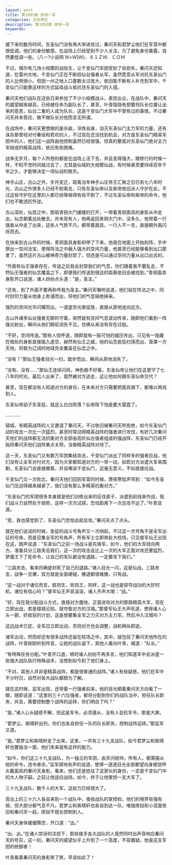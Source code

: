 ```yaml
---
layout: post
title: 第1093章 统领一军
categories: 太古神王
description: 第1093章 统领一军
keywords:
---
```


接下来的数月时间，东圣仙门没有再大举进攻过，秦问天和君梦尘他们在军营中都很低调，他们的身份敏感，在战场上已经受到不少人关注，为了避免身份暴露，自然要低调一些。（八一?小说网 Ｗ>Ｗ]Ｗ}．８１ＺＷ．ＣＯＭ

不过，偶尔有几场小规模的战役生，让千变仙门军团受到了些损失，秦问天还知道，在雷州大地，千变仙门正在不断招仙台强者从军，虽然愿意从军对抗东圣仙门的人比例很小，但因一州之地人口基数太过庞大，依旧能不断有人补充到军中，千变仙门只能靠这样的方式延续战斗抵抗住东圣仙门的入侵。

秦问天他们战队在这些日来参加了不少小规模战斗，表现出众，在战队中，秦问天的威望越来越高，已经被任命为副队长了，甚至，叶青隐隐有想要将队长位置让出来的意思，仙台二重的人成为队长，这是千变仙门大军中不曾有过的事情，不过秦问天并未答应，做不做队长对他而言无所谓。

在战场中，秦问天更想做的是杀敌，淬炼自身，消灭东圣仙门主力军的力量，还有诛杀那曾经对付秦瑶和若欢的人，不过现在还没找到机会，对方是东圣仙门精英军团中的人，他们这一战阵由他控制虽然已经很强，但真的要面对东圣仙门绝对主力军结成的精英战阵，依旧有些困难。

战争无岁月，每个人所想的都是在战场上活下去，并且变得强大，跟修行的时候一样，不知不觉时间就过去了，尤其是仙域的大规模仙战，有时候甚至要持续百年千年之久，才能够决定一场仙战的胜负。

神手山庄，古山之外，岁月变迁，距离当年神手山庄帝王汇聚之日已有七八年时光，古山之外很多人已经不耐离去，只有东圣仙帝以及紫帝依旧派人守护在此，不过这些守护在这里的人都已经等候得有些不耐了，不过东圣仙帝和紫帝的命令，他们也不敢违抗忤逆。

古山深处，仙宫之中，那扇青铜大门缓缓的打开，一带着青铜面具的身影从中走出，仙念朝着远处散去，并未现有人，他再返回青铜大门中，没多久，他带着一行强者从中走了出来，这些人气势不凡，都带着面具，一行人不一言，直接朝外面闪烁而去。

在快来到古山外的时候，青铜面具身影却停了下来，他竟在地面上开始刻阵，手中祭出一空间法宝，使得阵法之中融入强大的空间力量，他甚至已经能够看到出口那里了，虽然这片古山被神奇力量封禁了，但还是可以通过空间力量从出口出去的。

“外面有仙王强者存在，传送之后我会封禁我们的气息，你们跟着我不要乱走，不然仙王强者的仙念覆盖之下，即便我们传送到很远的距离依旧会被找到。”青铜面具身影开口说道，诸人纷纷点头道：“是，圣主。”

“还有，到了外面不要再称呼我为圣主。”秦问天嘱咐说道，他们站在阵法之中，同时封印力量从他身上弥漫而出，将他们的气息隔绝掉来。

强烈的空间光华闪耀而出，一道虚空光束绽放，直接从原地连向远方。

古山外诸多仙台强者无聊的守着，突然就有空间气息波动传来，随即他们看到一阵强光射出，瞬间从他们眼前消失不见，仿佛从来没有存在过般。

“不好，空间传送。”那些人惊呼道，随即就有一股可怕的威压传出，只见有一隐藏在暗处的身影直接踏入虚空，赫然有仙王之威，他的仙念疯狂扫荡而出，笼罩一方天地，将极为辽阔的地域完全覆盖在仙念之中。

“没有？”那仙王强者目光一扫，踏步而出，瞬间从原地消失了。

“没有、没有……”那仙王连续闪烁，神色极不好看，东圣仙帝让他们在这里守了七八年的时光，最后人出来了，竟然被对方逃走，这让他如何跟东圣仙帝交代？

甚至，现在都没有人知道对方的身份，在未来对方只需要把面具摘下，都难以再找到人。

东圣仙帝幼子东圣廷，就这么白白陨落？仙帝陛下怕是要大雷霆了。

…………

辕城，有精英战阵的人又邀请了秦问天，不过依旧被秦问天所拒绝，如今东圣仙门动的攻击一次比一次猛烈，甚至时常动用精英战阵的强者进行攻伐，有好几次秦问天他们的战阵都无法抗衡对方全部由高阶仙台强者组成的强战阵，东圣仙门已经开始将秦问天他们战阵重点关照，当做精英战阵对待了。

这一天，东圣仙门又有数万军团集结攻击，千变仙门派出了同样多的强者应战，他们没有让全军对付对方，因为大家都知道对方的一举一动，如若对方派遣大军来围剿，东圣仙门会直接撤离，并且嘲讽千变仙门，这毫无意义，不如直接应战。

千变仙门又一次败北，秦问天他们回到军营的时候，萧夜寒低声骂到：“如今东圣仙门压迫得越来越紧了，我们没有那么多精英抗衡对方。”

“东圣仙门的军团很多本身就是他们训练出来的征伐弟子，派遣到前线来作战，我们战斗力自然处于弱势，这样一次次试探，恐怕距离下一次总攻不远了。”叶青说道。

“恩，我也感觉到了，东圣仙门恐怕会起总攻。”秦问天点了点头。

就在他们说话的时候，急促的战斗号角声又一次响起，不过这一次号角不是全军出征的号角，而是召集全军的号角声，所有军士立即奔赴大校场，只见督军仙王出现在这，朗声说道：“东圣仙门之前一场战斗是先锋军，如今，他们的大军绕向两方，准备兵分三路夹击我们，这一次的攻击会比上一次的大军正面对攻还要猛烈，梦魇王下了死命令，让自己的军队都没有退路，一定要攻下我们。”

“三路夹击，看来的确是封死了自己的退路。”诸人目光一闪，这是仙战，三路夹击，战争一旦爆，双方就是全面硬碰，撤退都很难撤，只有战。

“这一战对于诸位而言，胜则生，败则王，同样，这一战也是掠夺战功的大好时机，诸位有信心吗？”督军仙王声音滚滚，诸人齐声大喝：“战。”

“好，现在我分配战斗方式，直插对方腹地，正面进攻对方的那路精英大军，现在立即出战，若是辕城沦陷，就夺取对方的汉城。”那督军仙王大声吼道，使得诸人心头一颤，好疯狂的计划，这是想要集全军之力灭对方主力军，然后冲入汉城吗？

这边战术已定，全军应立即出动，否则对方也会调整，战机稍纵即逝。

诸军出动，然而却还有很多战阵还留在校场之中，其中，就包括了秦问天他所在的战阵，叶青刚刚听到传音，让她的战队留下，其他人看向叶青，喊道：“队长。”

“有特殊任务分配。”叶青开口道，顿时诸人纷纷不再多言，他们知道军中会派遣一些强大战队执行特殊战术，没想到如今到了他们身上。

“不对，其他人并非是精英战阵，都是很普通的战阵。”诸人有些疑惑，他们在军中不少时日，自然对各大战队都颇为了解。

就在这时候，监军出现，还带着一行强者前来，他的目光朝着秦问天方向看了一眼，随即说道：“这里的三十六位强者，都将分配到你们的战队当中，担任队长职务，并且，需要控制整个战阵的运转，你们明白了吗？”

“是。”诸人心头疑惑不解，但这是军令，必须遵从，没有人会抗军令，那是大罪。

“君梦尘、紫晴轩出列，你们也各自担任一队的队长职务，控制战阵运转。”那监军又道。

“是。”君梦尘和紫晴轩走了出来，这里，一共有三十九支战队，如今君梦尘和紫晴轩也要独当一面，他们本来就有这样的能力。

“如今，你们这三十九支战队，为一独立的军团，由天问统帅，所有人，都需服从他的命令，违令者杀。”监军掷地有声的说道，使得一道道目光全部都望向身披铠甲头戴面具的秦问天身影，看来，他们还是低估了这家伙的身份，一定是千变仙门中的大人物子嗣，之前让他适应战场，如今，终于让他掌控一支大军了。

三十九支战队，数千人的大军，这权力已经很大了。

高台上的三十六人各自来到一个战队中，接收战队的掌控权，他们的境界有强有弱，但大部分都气息不凡，君梦尘和紫晴轩也各自到达一队，唯独炼狱和小混蛋依旧和秦问天一起，炼狱不擅长控制别人。

秦问天身体缓缓腾空，开口道：“出。”

“出、出。”在诸人惊讶的注视下，那些接手各大战队的人竟然同时出声音响应秦问天的号召，这一刻，秦问天的威望似乎上升到了一个高度，不容置疑，他是这支军团的统御者！

叶青看着秦问天的身影笑了笑，早该如此了！
